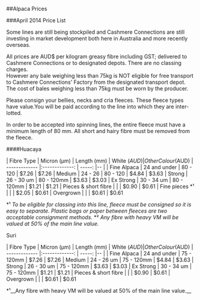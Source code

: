 ##Alpaca Prices

###April 2014 Price List

Some lines are still being stockpiled and Cashmere Connections are still investing in market development both here in Australia and more recently overseas.

All prices are AUD$ per kilogram greasy fibre including GST; delivered to Cashmere Connections or to designated depots. There are no classing charges.  
However any bale weighing less than 75kg is NOT eligible for free transport to Cashmere Connections' Factory from the designated transport depot. The cost of bales weighing less than 75kg must be worn by the producer.

Please consign your bellies, necks and cria fleeces. These fleece types have value.You will be paid according to the line into which they are inter-lotted.

In order to be accepted into spinning lines, the entire fleece must have a minimum length of 80 mm. All short and hairy fibre must be removed from the fleece.

####Huacaya

| Fibre Type        	| Micron (μm)      | Length (mm)   | White ($AUD) 	| Other Colour ($AUD)
| -------------     	|:-------------:	| -----:        |--            	|
| Fine Alpaca      		| 24 and under	    | 80 - 120      | $7.26        	| $7.26
| Medium				| 24 - 26 			| 80 - 120 		| $4.84			| $3.63
| Strong				| 26 - 30 um		| 80 - 120mm	| $3.63			| $3.03
| Ex Strong				| 30 - 34 um		| 80 - 120mm	| $1.21			| $1.21
| Pieces & short fibre	|					|				| $0.90			| $0.61
| Fine pieces *¹		|					| 				| $2.05			| $0.61
| Overgrown				|					|				| $0.61			| $0.61

*¹ _To be eligible for classing into this line, fleece must be consigned so it is easy to separate. Plastic bags or paper between fleeces are two acceptable consignment methods._
*² _Any fibre with heavy VM will be valued at 50% of the main line value._

Suri

| Fibre Type        	| Micron (μm)      | Length (mm)   | White ($AUD) 	| Other Colour ($AUD)
| -------------     	|:-------------:	| -----:        |--            	|
| Fine Alpaca			| 24 and under		| 75 - 120mm	| $7.26			| $7.26
| Medium				| 24 - 26 um		| 75 - 120mm	| $4.84			| $3.63
| Strong				| 26 - 30 um		| 75 - 120mm	| $3.63			| $3.03
| Ex Strong	 			| 30 - 34 um		| 75 - 120mm	| $1.21			| $1.21
| Pieces & short fibre	| 					|				| $0.90			| $0.61
| Overgrown				|					|				| $0.61			| $0.61

*¹__Any fibre with heavy VM will be valued at 50% of the main line value.__
